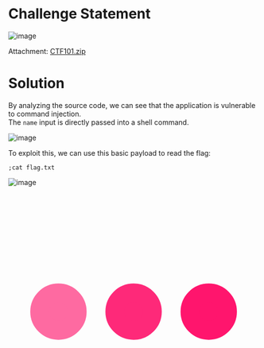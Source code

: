 # Challenge Statement 
![image](https://github.com/user-attachments/assets/5baa9328-b6fb-4c21-adbf-63dfdf06c446)

Attachment: [CTF101.zip](https://github.com/harishkannan05/SnykCTF-2024-Writeup/blob/main/Attachments/CTF101.zip)

# Solution
By analyzing the source code, we can see that the application is vulnerable to command injection. <br />
The `name` input is directly passed into a shell command. 

![image](https://github.com/user-attachments/assets/1695c2ba-d0a9-403b-9a01-eb46b196fbad)

To exploit this, we can use this basic payload to read the flag:
``` 
;cat flag.txt
```

![image](https://github.com/user-attachments/assets/2e842314-0507-4a8e-b60f-1414b72a3fd8)
<svg xmlns="http://www.w3.org/2000/svg" viewBox="0 0 200 200"><circle fill="#FF156D" stroke="#FF156D" stroke-width="15" r="15" cx="40" cy="100"><animate attributeName="opacity" calcMode="spline" dur="2" values="1;0;1;" keySplines=".5 0 .5 1;.5 0 .5 1" repeatCount="indefinite" begin="-.4"></animate></circle><circle fill="#FF156D" stroke="#FF156D" stroke-width="15" r="15" cx="100" cy="100"><animate attributeName="opacity" calcMode="spline" dur="2" values="1;0;1;" keySplines=".5 0 .5 1;.5 0 .5 1" repeatCount="indefinite" begin="-.2"></animate></circle><circle fill="#FF156D" stroke="#FF156D" stroke-width="15" r="15" cx="160" cy="100"><animate attributeName="opacity" calcMode="spline" dur="2" values="1;0;1;" keySplines=".5 0 .5 1;.5 0 .5 1" repeatCount="indefinite" begin="0"></animate></circle></svg>
